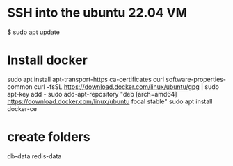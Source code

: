# SSH into the ubuntu 22.04 VM

$ sudo apt update

# Install docker

sudo apt install apt-transport-https ca-certificates curl software-properties-common
curl -fsSL https://download.docker.com/linux/ubuntu/gpg | sudo apt-key add - 
sudo add-apt-repository "deb [arch=amd64] https://download.docker.com/linux/ubuntu focal stable"
sudo apt install docker-ce

# create folders

db-data
redis-data